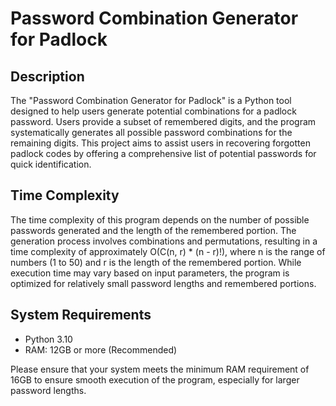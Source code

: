 # Password Combination Generator for Padlock

## Description

The "Password Combination Generator for Padlock" is a Python tool designed to help users generate potential combinations for a padlock password. Users provide a subset of remembered digits, and the program systematically generates all possible password combinations for the remaining digits. This project aims to assist users in recovering forgotten padlock codes by offering a comprehensive list of potential passwords for quick identification.

## Time Complexity

The time complexity of this program depends on the number of possible passwords generated and the length of the remembered portion. The generation process involves combinations and permutations, resulting in a time complexity of approximately O(C(n, r) * (n - r)!), where n is the range of numbers (1 to 50) and r is the length of the remembered portion. While execution time may vary based on input parameters, the program is optimized for relatively small password lengths and remembered portions.

## System Requirements

- Python 3.10
- RAM: 12GB or more (Recommended)

Please ensure that your system meets the minimum RAM requirement of 16GB to ensure smooth execution of the program, especially for larger password lengths.
